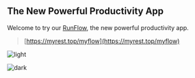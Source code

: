 ## The New Powerful Productivity App

Welcome to try our [RunFlow](https://myrest.top/myflow), the new powerful productivity app.

> [https://myrest.top/myflow](https://myrest.top/myflow)

![light](https://myrest.top/static/images/myflow/action_window_light.png)

![dark](https://myrest.top/static/images/myflow/action_window_dark.png)
